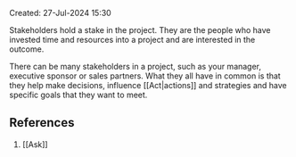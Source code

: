 Created: 27-Jul-2024 15:30

Stakeholders hold a stake in the project. They are the people who have invested time and resources into a project and are interested in the outcome.

There can be many stakeholders in a project, such as your manager, executive sponsor or sales partners. What they all have in common is that they help make decisions, influence [[Act|actions]] and strategies and have specific goals that they want to meet.
## References
1. [[Ask]]
